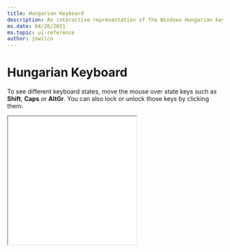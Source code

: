 ```yaml
---
title: Hungarian Keyboard
description: An interactive representation of the Windows Hungarian keyboard. To see different keyboard states, click or move the mouse over the state keys.
ms.date: 04/26/2021
ms.topic: ui-reference
author: jowilco
---
```


# Hungarian Keyboard

To see different keyboard states, move the mouse over state keys such as **Shift**, **Caps** or **AltGr**. You can also lock or unlock those keys by clicking them.

<iframe src="kbdhu.html" height="300"></iframe>

